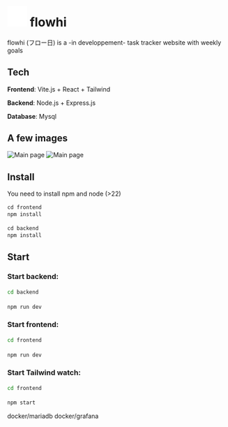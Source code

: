 # <img src="/frontend/public/logo.svg" alt="logo" width="45" /> flowhi 

flowhi (フロー日) is a -in developpement- task tracker website with weekly goals

## Tech 
**Frontend**: Vite.js + React + Tailwind

**Backend**: Node.js + Express.js

**Database**: Mysql

## A few images
<img src="https://github.com/user-attachments/assets/c5d0e666-0974-4e9f-897d-40ddb3ac49c1" alt="Main page" width="500" />
<img src="https://github.com/user-attachments/assets/10fd6ac4-54d4-4388-a905-ea5ccc0b9d4a" alt="Main page" width="500" />


## Install
You need to install npm and node (>22)
```
cd frontend
npm install

cd backend
npm install 
```

## Start
### Start backend: 
```bash
cd backend 

npm run dev
```

### Start frontend:
```bash
cd frontend

npm run dev
```

### Start Tailwind watch:
```bash
cd frontend

npm start
```

docker/mariadb
docker/grafana
